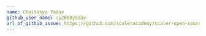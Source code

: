 ```yaml
---
name: Chaitanya Yadav
github_user_name: cy2000yadav
url_of_github_issue: https://github.com/scaleracademy/scaler-open-source-september-challenge/issues/81
---
```

